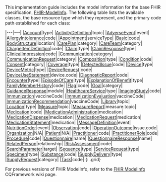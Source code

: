 This implementation guide includes the model information for the base FHIR specification, [FHIR-ModelInfo](Library-FHIR-ModelInfo.html). The following table lists the available classes, the base resource type which they represent, and the primary code path established for each class:

|---|---|
|[Account]({{site.data.fhir.path}}/Account.html)|type|
|[ActivityDefinition]({{site.data.fhir.path}}/ActivityDefinition.html)|topic|
|[AdverseEvent]({{site.data.fhir.path}}/AdverseEvent.html)|event|
|[AllergyIntolerance]({{site.data.fhir.path}}/AllergyIntolerance.html)|code|
|[Appointment]({{site.data.fhir.path}}/Appointment.html)|serviceType|
|[Basic]({{site.data.fhir.path}}/Basic.html)|code|
|[BodyStructure]({{site.data.fhir.path}}/BodyStructure.html)|location|
|[CarePlan]({{site.data.fhir.path}}/CarePlan.html)|category|
|[CareTeam]({{site.data.fhir.path}}/CareTeam.html)|category|
|[ChargeItemDefinition]({{site.data.fhir.path}}/ChargeItemDefinition.html)|code|
|[Claim]({{site.data.fhir.path}}/Claim.html)|type|
|[ClaimResponse]({{site.data.fhir.path}}/ClaimResponse.html)|type|
|[ClinicalImpression]({{site.data.fhir.path}}/ClinicalImpression.html)|code|
|[Communication]({{site.data.fhir.path}}/Communication.html)|category|
|[CommunicationRequest]({{site.data.fhir.path}}/CommunicationRequest.html)|category|
|[Composition]({{site.data.fhir.path}}/Composition.html)|type|
|[Condition]({{site.data.fhir.path}}/Condition.html)|code|
|[Consent]({{site.data.fhir.path}}/Consent.html)|category|
|[Coverage]({{site.data.fhir.path}}/Coverage.html)|type|
|[DetectedIssue]({{site.data.fhir.path}}/DetectedIssue.html)|code|
|[Device]({{site.data.fhir.path}}/Device.html)|type|
|[DeviceMetric]({{site.data.fhir.path}}/DeviceMetric.html)|type|
|[DeviceRequest]({{site.data.fhir.path}}/DeviceRequest.html)|code|
|[DeviceUseStatement]({{site.data.fhir.path}}/DeviceUseStatement.html)|device.code|
|[DiagnosticReport]({{site.data.fhir.path}}/DiagnosticReport.html)|code|
|[Encounter]({{site.data.fhir.path}}/Encounter.html)|type|
|[EpisodeOfCare]({{site.data.fhir.path}}/EpisodeOfCare.html)|type|
|[ExplanationOfBenefit]({{site.data.fhir.path}}/ExplanationOfBenefit.html)|type|
|[FamilyMemberHistory]({{site.data.fhir.path}}/FamilyMemberHistory.html)|code|
|[Flag]({{site.data.fhir.path}}/Flag.html)|code|
|[Goal]({{site.data.fhir.path}}/Goal.html)|category|
|[GuidanceResponse]({{site.data.fhir.path}}/GuidanceResponse.html)|module|
|[HealthcareService]({{site.data.fhir.path}}/HealthcareService.html)|type|
|[ImagingStudy]({{site.data.fhir.path}}/ImagingStudy.html)|code|
|[Immunization]({{site.data.fhir.path}}/Immunization.html)|vaccineCode|
|[ImmunizationEvaluation]({{site.data.fhir.path}}/ImmunizationEvaluation.html)|vaccineCode|
|[ImmunizationRecommendation]({{site.data.fhir.path}}/ImmunizationRecommendation.html)|vaccineCode|
|[Library]({{site.data.fhir.path}}/Library.html)|topic|
|[Location]({{site.data.fhir.path}}/Location.html)|type|
|[Measure]({{site.data.fhir.path}}/Measure.html)|topic|
|[MeasureReport]({{site.data.fhir.path}}/MeasureReport.html)|measure.topic|
|[Medication]({{site.data.fhir.path}}/Medication.html)|code|
|[MedicationAdministration]({{site.data.fhir.path}}/MedicationAdministration.html)|medication|
|[MedicationDispense]({{site.data.fhir.path}}/MedicationDispense.html)|medication|
|[MedicationRequest]({{site.data.fhir.path}}/MedicationRequest.html)|medication|
|[MedicationStatement]({{site.data.fhir.path}}/MedicationStatement.html)|medication|
|[MessageDefinition]({{site.data.fhir.path}}/MessageDefinition.html)|event|
|[NutritionOrder]({{site.data.fhir.path}}/NutritionOrder.html)|event|
|[Observation]({{site.data.fhir.path}}/Observation.html)|code|
|[OperationOutcome]({{site.data.fhir.path}}/OperationOutcome.html)|issue.code|
|[Organization]({{site.data.fhir.path}}/Organization.html)|N/A|
|[Patient]({{site.data.fhir.path}}/Patient.html)|N/A|
|[Practitioner]({{site.data.fhir.path}}/Practitioner.html)|code|
|[PractitionerRole]({{site.data.fhir.path}}/PractitionerRole.html)|code|
|[Procedure]({{site.data.fhir.path}}/Procedure.html)|code|
|[Questionnaire]({{site.data.fhir.path}}/Questionnaire.html)|name|
|[QuestionnaireResponse]({{site.data.fhir.path}}/QuestionnaireResponse.html)|name|
|[RelatedPerson]({{site.data.fhir.path}}/RelatedPerson.html)|relationship|
|[RiskAssessment]({{site.data.fhir.path}}/RiskAssessment.html)|code|
|[SearchParameter]({{site.data.fhir.path}}/SearchParameter.html)|target|
|[Sequence]({{site.data.fhir.path}}/Sequence.html)|type|
|[ServiceRequest]({{site.data.fhir.path}}/ServiceRequest.html)|type|
|[Specimen]({{site.data.fhir.path}}/Specimen.html)|type|
|[Substance]({{site.data.fhir.path}}/Substance.html)|code|
|[SupplyDelivery]({{site.data.fhir.path}}/SupplyDelivery.html)|type|
|[SupplyRequest]({{site.data.fhir.path}}/SupplyRequest.html)|category|
|[Task]({{site.data.fhir.path}}/Task.html)|code|
{: .grid}


For previous versions of FHIR ModelInfo, refer to the [FHIR ModelInfo](https://github.com/cqframework/clinical_quality_language/wiki/FHIRModelInfo) CQFramework wiki page.